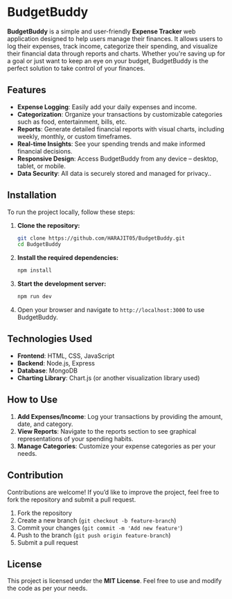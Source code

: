 
# BudgetBuddy

**BudgetBuddy** is a simple and user-friendly **Expense Tracker** web application designed to help users manage their finances. It allows users to log their expenses, track income, categorize their spending, and visualize their financial data through reports and charts. Whether you're saving up for a goal or just want to keep an eye on your budget, BudgetBuddy is the perfect solution to take control of your finances.

## Features

- **Expense Logging**: Easily add your daily expenses and income.
- **Categorization**: Organize your transactions by customizable categories such as food, entertainment, bills, etc.
- **Reports**: Generate detailed financial reports with visual charts, including weekly, monthly, or custom timeframes.
- **Real-time Insights**: See your spending trends and make informed financial decisions.
- **Responsive Design**: Access BudgetBuddy from any device – desktop, tablet, or mobile.
- **Data Security**: All data is securely stored and managed for privacy..

## Installation

To run the project locally, follow these steps:

1. **Clone the repository:**
   ```bash
   git clone https://github.com/HARAJIT05/BudgetBuddy.git
   cd BudgetBuddy
   ```

2. **Install the required dependencies:**
   ```bash
   npm install
   ```

3. **Start the development server:**
   ```bash
   npm run dev
   ```

4. Open your browser and navigate to `http://localhost:3000` to use BudgetBuddy.

## Technologies Used

- **Frontend**: HTML, CSS, JavaScript
- **Backend**: Node.js, Express
- **Database**: MongoDB
- **Charting Library**: Chart.js (or another visualization library used)

## How to Use

1. **Add Expenses/Income**: Log your transactions by providing the amount, date, and category.
2. **View Reports**: Navigate to the reports section to see graphical representations of your spending habits.
3. **Manage Categories**: Customize your expense categories as per your needs.

## Contribution

Contributions are welcome! If you’d like to improve the project, feel free to fork the repository and submit a pull request.

1. Fork the repository
2. Create a new branch (`git checkout -b feature-branch`)
3. Commit your changes (`git commit -m 'Add new feature'`)
4. Push to the branch (`git push origin feature-branch`)
5. Submit a pull request

## License

This project is licensed under the **MIT License**. Feel free to use and modify the code as per your needs.


